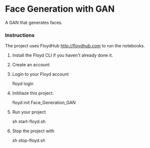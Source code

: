 # Face Generation with GAN

A GAN that generates faces.

### Instructions

The project uses FloydHub http://floydhub.com to run the notebooks.

1. Install the Floyd CLI if you haven't already done it.
2. Create an account
3. Login to your Floyd account

    floyd login

4. Initiliaze this project.

    floyd init Face_Generation_GAN

5. Run your project

    sh start-floyd.sh 

6. Stop the project with

    sh stop-floyd.sh

